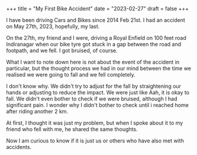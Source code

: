 +++
title = "My First Bike Accident"
date = "2023-02-27"
draft = false
+++

I have been driving Cars and Bikes since 2014 Feb 21st. I had an accident on May 27th, 2023, hopefully, my last.

On the 27th, my friend and I were, driving a Royal Enfield on 100 feet road Indiranagar when our bike tyre got stuck in a gap between the road and footpath, and we fell. I got bruised, of course.

What I want to note down here is not about the event of the accident in particular, but the thought process we had in our mind between the time we realised we were going to fall and we fell completely.

I don't know why. We didn't try to adjust for the fall by straightening our hands or adjusting to reduce the impact. We were just like Aah, it is okay to fall. We didn't even bother to check if we were bruised, although I had significant pain. I wonder why I didn't bother to check until i reached home after riding another 2 km.

At first, I thought it was just my problem, but when I spoke about it to my friend who fell with me, he shared the same thoughts.

Now I am curious to know if it is just us or others who have also met with accidents.

